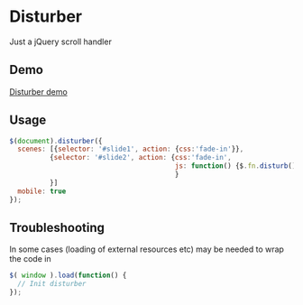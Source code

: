 # Disturber

Just a jQuery scroll handler

## Demo
[Disturber demo](http://bartos.me/data/projects/disturb/demo/)

## Usage


```js
$(document).disturber({
  scenes: [{selector: '#slide1', action: {css:'fade-in'}},
          {selector: '#slide2', action: {css:'fade-in',
                                         js: function() {$.fn.disturb()}
                                         }
          }]
  mobile: true
});
```

## Troubleshooting

In some cases (loading of external resources etc) may be needed to wrap the code in 


```js
$( window ).load(function() {
  // Init disturber
});
```

### 
